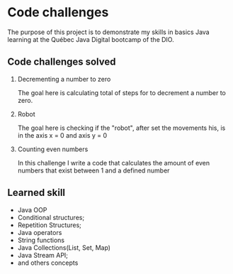 # Code challenges
The purpose of this project is to demonstrate my skills in basics Java learning at the Québec Java Digital bootcamp
of the DIO.

## Code challenges solved
1. Decrementing a number to zero

   The goal here is calculating total of steps for to decrement a number to zero.

2. Robot

   The goal here is checking if the "robot", after set the movements his, is in the axis x = 0 and axis y = 0

3. Counting even numbers

   In this challenge I write a code that calculates the amount of even numbers that exist between 1 and a defined number

## Learned skill
- Java OOP
- Conditional structures;
- Repetition Structures;
- Java operators
- String functions
- Java Collections(List, Set, Map)
- Java Stream API;
- and others concepts